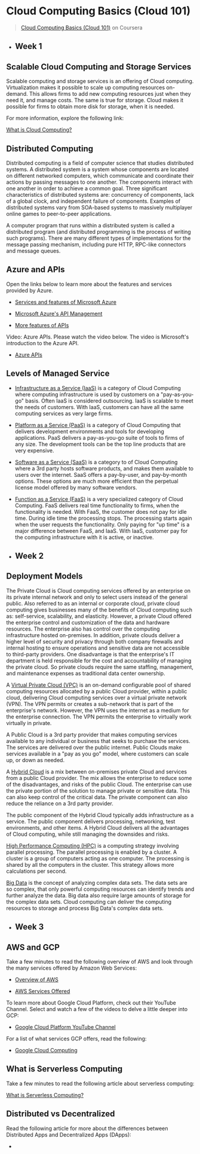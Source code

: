 # Cloud Computing Basics (Cloud 101)

> [Cloud Computing Basics (Cloud 101)](https://www.coursera.org/learn/cloud-computing-basics) on Coursera

- ## Week 1

## Scalable Cloud Computing and Storage Services

Scalable computing and storage services is an offering of Cloud computing. Virtualization makes it possible to scale up computing resources on-demand. This allows firms to add new computing resources just when they need it, and manage costs. The same is true for storage. Cloud makes it possible for firms to obtain more disk for storage, when it is needed.

For more information, explore the following link: 

[What is Cloud Computing?](https://azure.microsoft.com/en-us/overview/what-is-cloud-computing/)

## Distributed Computing
Distributed computing is a field of computer science that studies distributed systems. A distributed system is a system whose components are located on different networked computers, which communicate and coordinate their actions by passing messages to one another. The components interact with one another in order to achieve a common goal. Three significant characteristics of distributed systems are: concurrency of components, lack of a global clock, and independent failure of components. Examples of distributed systems vary from SOA-based systems to massively multiplayer online games to peer-to-peer applications.

A computer program that runs within a distributed system is called a distributed program (and distributed programming is the process of writing such programs). There are many different types of implementations for the message passing mechanism, including pure HTTP, RPC-like connectors and message queues.

## Azure and APIs
Open the links below to learn more about the features and services provided by Azure. 

- [Services and features of Microsoft Azure](https://docs.microsoft.com/en-us/azure/)

- [Microsoft Azure's API Management](https://azure.microsoft.com/en-us/services/api-management/)

- [More features of APIs](https://azure.microsoft.com/en-us/services/app-service/api/)

Video: Azure APIs. Please watch the video below. The video is Microsoft's introduction to the Azure API.

- [Azure APIs](https://azure.microsoft.com/en-us/resources/videos/getting-started-with-azure-api-management-rest-api/)

## Levels of Managed Service

- [Infrastructure as a Service (IaaS)](https://en.wikipedia.org/wiki/Infrastructure_as_a_service) is a category of Cloud Computing where computing infrastructure is used by customers on a "pay-as-you-go" basis. Often IaaS is considered outsourcing. IaaS is scalable to meet the needs of customers. With IaaS, customers can have all the same computing services as very large firms.

- [Platform as a Service (PaaS)](https://en.wikipedia.org/wiki/Platform_as_a_service) is a category of Cloud Computing that delivers development environments and tools for developing applications. PaaS delivers a pay-as-you-go suite of tools to firms of any size. The development tools can be the top line products that are very expensive.

- [Software as a Service (SaaS)](https://en.wikipedia.org/wiki/Software_as_a_service) is a category to of Cloud Computing where a 3rd party hosts software products, and makes them available to users over the internet. SaaS offers a pay-by-user, and pay-by-month options. These options are much more efficient than the perpetual license model offered by many software vendors. 

- [Function as a Service (FaaS)](https://en.wikipedia.org/wiki/Function_as_a_service) is a very specialized category of Cloud Computing. FaaS delivers real time functionality to firms, when the functionality is needed. With FaaS, the customer does not pay for idle time. During idle time the processing stops. The processing starts again when the user requests the functionality. Only paying for "up time" is a major difference between FaaS, and IaaS. With IaaS, customer pay for the computing infrastructure with it is active, or inactive.

- ## Week 2

## Deployment Models

The Private Cloud is Cloud computing services offered by an enterprise on its private internal network and only to select users  instead of the general public. Also referred to as an internal or corporate  cloud, private cloud computing gives businesses many of the benefits of Cloud computing such as: self-service, scalability, and elasticity. However, a private Cloud offered the enterprise control and customization of the data and hardware resources. The enterprise also has control over the computing infrastructure hosted on-premises. In addition, private  clouds deliver a higher level of security and privacy through both  company firewalls and internal hosting to ensure operations and  sensitive data are not accessible to third-party providers. One disadvantage is that the enterprise's IT department is held responsible for the cost  and accountability of managing the private cloud. So private clouds  require the same staffing, management, and maintenance expenses as  traditional data center ownership. 

A [Virtual Private Cloud (VPC)](https://en.wikipedia.org/wiki/Virtual_private_cloud) is an on-demand configurable pool of shared computing resources allocated by a public Cloud provider, within a public cloud, delivering Cloud computing services over a virtual private network (VPN). The VPN permits or creates a sub-network that is part of the enterprise's network. However, the VPN uses the internet as a medium for the enterprise connection. The VPN permits the enterprise to virtually work virtually in private.

A Public Cloud is a 3rd party provider that makes computing services available to any individual or business that seeks to purchase the services. The services are delivered over the public internet. Public Clouds make services available in a "pay as you go" model, where customers can scale up, or down as needed.

A [Hybrid Cloud](https://en.wikipedia.org/wiki/Cloud_computing#Hybrid_cloud) is a mix between on-premises private Cloud and services from a public Cloud provider. The mix allows the enterprise to reduce some of the disadvantages, and risks of the public Cloud. The enterprise can use the private portion of the solution to manage private or sensitive data. This can also keep control of the critical data. The private component can also reduce the reliance on a 3rd party provider.

The public component of the Hybrid Cloud typically adds infrastructure as a service. The public component delivers processing, networking, test environments, and other items. A Hybrid Cloud delivers all the advantages of Cloud computing, while still managing the downsides and risks.    

[High Performance Computing (HPC)](https://en.wikipedia.org/wiki/Cloud_computing#HPC_cloud) is a computing strategy involving parallel processing. The parallel processing is enabled by a cluster. A cluster is a group of computers acting as one computer. The processing is shared by all the computers in the cluster. This strategy allows more calculations per second.

[Big Data](https://en.wikipedia.org/wiki/Cloud_computing#Big_Data_cloud) is the concept of analyzing complex data sets. The data sets are so complex, that only powerful computing resources can identify trends and further analyze the data. Big data also require large amounts of storage for the complex data sets. Cloud computing can deliver the computing resources to storage and process Big Data's complex data sets.


- ## Week 3

## AWS and GCP

Take a few minutes to read the following overview of AWS and look through the many services offered by Amazon Web Services:

- [Overview of AWS](https://www.sumologic.com/insight/aws/)

- [AWS Services Offered](https://aws.amazon.com/)

To learn more about Google Cloud Platform, check out their YouTube Channel. Select and watch a few of the videos to delve a little deeper into GCP:

- [Google Cloud Platform YouTube Channel](https://www.youtube.com/googlecloudplatform)

For a list of what services GCP offers, read the following:

- [Google Cloud Computing](https://cloud.google.com/gcp/?utm_source=google&utm_medium=cpc&utm_campaign=na-US-all-en-dr-bkws-all-all-trial-p-dr-1008076&utm_content=text-ad-lpsitelinkCCexp2-any-DEV_c-CRE_113120493247-ADGP_Hybrid+%7C+AW+SEM+%7C+BKWS+%7C+US+%7C+en+%7C+Multi+~+Cloud+Platform-KWID_43700011014879364-kwd-10876442192&utm_term=KW_cloud%20platform-ST_cloud+platform&gclid=CjwKCAiAmNbwBRBOEiwAqcwwpdAp7_blpea3QRVc0nb-G_AmstutdPoPUxvTjxzxeLLnCL4HyKFrcxoCbeoQAvD_BwE)

## What is Serverless Computing

Take a few minutes to read the following article about serverless computing:

[What is Serverless Computing?](https://www.cloudflare.com/learning/serverless/what-is-serverless/)

## Distributed vs Decentralized

Read the following article for more about the differences between Distributed Apps and Decentralized Apps (DApps):

- [](https://medium.com/nakamo-to/whats-the-difference-between-decentralized-and-distributed-1b8de5e7f5a4)

